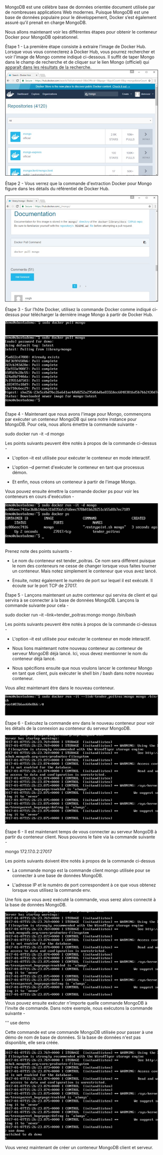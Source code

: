 
MongoDB est une célèbre base de données orientée document utilisée par de nombreuses applications Web modernes. Puisque MongoDB est une base de données populaire pour le développement, Docker s’est également assuré qu’il prenait en charge MongoDB.

Nous allons maintenant voir les différentes étapes pour obtenir le conteneur Docker pour MongoDB opérationnel.

Étape 1 - La première étape consiste à extraire l’image de Docker Hub. Lorsque vous vous connecterez à Docker Hub, vous pourrez rechercher et voir l'image de Mongo comme indiqué ci-dessous. Il suffit de taper Mongo dans le champ de recherche et de cliquer sur le lien Mongo (officiel) qui apparaît dans les résultats de la recherche.
![](1.jpg)

Étape 2 - Vous verrez que la commande d'extraction Docker pour Mongo figure dans les détails du référentiel de Docker Hub.

![](2.jpg)

Étape 3 - Sur l’hôte Docker, utilisez la commande Docker comme indiqué ci-dessus pour télécharger la dernière image Mongo à partir de Docker Hub.

![](3.jpg)
![](4.jpg)

Étape 4 - Maintenant que nous avons l'image pour Mongo, commençons par exécuter un conteneur MongoDB qui sera notre instance pour MongoDB. Pour cela, nous allons émettre la commande suivante -

sudo docker run -it -d mongo

Les points suivants peuvent être notés à propos de la commande ci-dessus -

* L'option –it est utilisée pour exécuter le conteneur en mode interactif.

* L'option –d permet d'exécuter le conteneur en tant que processus démon.

* Et enfin, nous créons un conteneur à partir de l'image Mongo.

Vous pouvez ensuite émettre la commande docker ps pour voir les conteneurs en cours d'exécution -

![](5.jpg)

Prenez note des points suivants -

* Le nom du conteneur est tender_poitras. Ce nom sera différent puisque le nom des conteneurs ne cesse de changer lorsque vous faites tourner un conteneur. Mais notez simplement le conteneur que vous avez lancé.

* Ensuite, notez également le numéro de port sur lequel il est exécuté. Il écoute sur le port TCP de 27017.

Étape 5 - Lançons maintenant un autre conteneur qui servira de client et qui servira à se connecter à la base de données MongoDB. Lançons la commande suivante pour cela -

sudo docker run –it –link=tender_poitras:mongo mongo /bin/bash 


Les points suivants peuvent être notés à propos de la commande ci-dessus -

* L'option –it est utilisée pour exécuter le conteneur en mode interactif.

* Nous lions maintenant notre nouveau conteneur au conteneur de serveur MongoDB déjà lancé. Ici, vous devez mentionner le nom du conteneur déjà lancé.

* Nous spécifions ensuite que nous voulons lancer le conteneur Mongo en tant que client, puis exécuter le shell bin / bash dans notre nouveau conteneur.

Vous allez maintenant être dans le nouveau conteneur.

![](6.jpg)

Étape 6 - Exécutez la commande env dans le nouveau conteneur pour voir les détails de la connexion au conteneur du serveur MongoDB.

![](7.jpg)

Étape 6 - Il est maintenant temps de vous connecter au serveur MongoDB à partir du conteneur client. Nous pouvons le faire via la commande suivante -


mongo 172.17.0.2:27017 


Les points suivants doivent être notés à propos de la commande ci-dessus

* La commande mongo est la commande client mongo utilisée pour se connecter à une base de données MongoDB.

* L'adresse IP et le numéro de port correspondent à ce que vous obtenez lorsque vous utilisez la commande env.

Une fois que vous avez exécuté la commande, vous serez alors connecté à la base de données MongoDB.

![](8.jpg)
Vous pouvez ensuite exécuter n'importe quelle commande MongoDB à l'invite de commande. Dans notre exemple, nous exécutons la commande suivante -

''' use demo

Cette commande est une commande MongoDB utilisée pour passer à une démo de nom de base de données. Si la base de données n'est pas disponible, elle sera créée.

![](9.jpg)

Vous venez maintenant de créer un conteneur MongoDB client et serveur.
